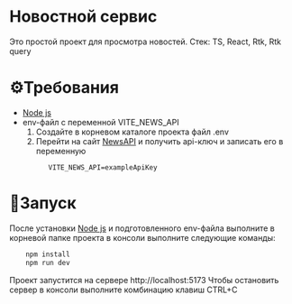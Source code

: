# Новостной сервис

Это простой проект для просмотра новостей.
Стек: TS, React, Rtk, Rtk query

# ⚙️Требования

- [Node js](https://nodejs.org/en)
- env-файл с переменной VITE_NEWS_API
  1) Создайте в корневом каталоге проекта файл .env
  2) Перейти на сайт [NewsAPI](https://newsapi.org/) и получить api-ключ и записать его в переменную
      ```dotenv
         VITE_NEWS_API=exampleApiKey
      ```

# 🚀Запуск
После установки [Node js](https://nodejs.org/en) и подготовленного env-файла выполните в корневой папке проекта в 
консоли выполните следующие команды:
```bash
    npm install
    npm run dev
```

Проект запустится на сервере http://localhost:5173
Чтобы остановить сервер в консоли выполните комбинацию клавиш CTRL+C